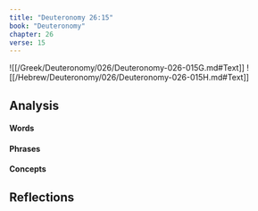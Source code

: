 ```yaml
---
title: "Deuteronomy 26:15"
book: "Deuteronomy"
chapter: 26
verse: 15
---
```

![[/Greek/Deuteronomy/026/Deuteronomy-026-015G.md#Text]]
![[/Hebrew/Deuteronomy/026/Deuteronomy-026-015H.md#Text]]

## Analysis

#### Words

#### Phrases

#### Concepts

## Reflections
